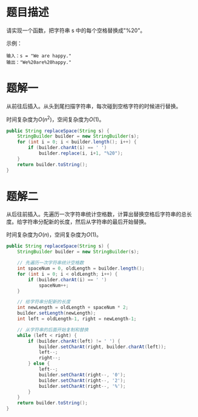 # 题目描述

请实现一个函数，把字符串 s 中的每个空格替换成"%20"。

示例：

```
输入：s = "We are happy."
输出："We%20are%20happy."
```

# 题解一

从前往后插入。从头到尾扫描字符串，每次碰到空格字符的时候进行替换。

时间复杂度为$O(n^2)$，空间复杂度为$O(1)$。

```java
public String replaceSpace(String s) {
    StringBuilder builder = new StringBuilder(s);
    for (int i = 0; i < builder.length(); i++) {
        if (builder.charAt(i) == ' ')
            builder.replace(i, i+1, "%20");
    }
    return builder.toString();
}
```

# 题解二

从后往前插入。先遍历一次字符串统计空格数，计算出替换空格后字符串的总长度。给字符串分配新的长度，然后从字符串的最后开始替换。

时间复杂度为$O(n)$，空间复杂度为$O(1)$。

```java
public String replaceSpace(String s) {
    StringBuilder builder = new StringBuilder(s);

    // 先遍历一次字符串统计空格数
    int spaceNum = 0, oldLength = builder.length();
    for (int i = 0; i < oldLength; i++) {
        if (builder.charAt(i) == ' ')
            spaceNum++;
    }

    // 给字符串分配新的长度
    int newLength = oldLength + spaceNum * 2;
    builder.setLength(newLength);
    int left = oldLength-1, right = newLength-1;

    // 从字符串的后面开始复制和替换
    while (left < right) {
        if (builder.charAt(left) != ' ') {
            builder.setCharAt(right, builder.charAt(left));
            left--;
            right--;
        } else {
            left--;
            builder.setCharAt(right--, '0');
            builder.setCharAt(right--, '2');
            builder.setCharAt(right--, '%');
        }
    }
    return builder.toString();
}
```
